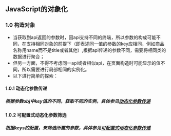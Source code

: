 
## JavaScript的对象化


### 1.0 构造对象

  * 当获取到api返回的参数时，因api支持不同的终端，所以参数的构成可能不同，在支持相同对象的前提下（即表述同一值的参数的key应相同，例如商品名称用name而不是title或者其他）,根据api传递的参数不同，需要将相同类的数据进行聚合；
  * 但另一方面，不得不考虑同一api或者相似api，在页面构造时可能显示的值不同，所以需要进行局部相同的实例化。
  * 以下进行简单的探索：

#### 1.0.1 动态化参数传递

##### 根据参数obj中key值的不同，获取不同的实例，具体参见[动态化参数传递](https://github.com/occultskyrong/zzone/blob/master/doc/JavaScript/Class/1.0.1_dynamic_parameters.js)

#### 1.0.2 可配置式动态化参数筛选

##### 根据keys的配置，来筛选所需的参数，具体参见[可配置式动态化参数传递](https://github.com/occultskyrong/zzone/blob/master/doc/JavaScript/Class/1.0.2_dynamic_parameters_option.js)
